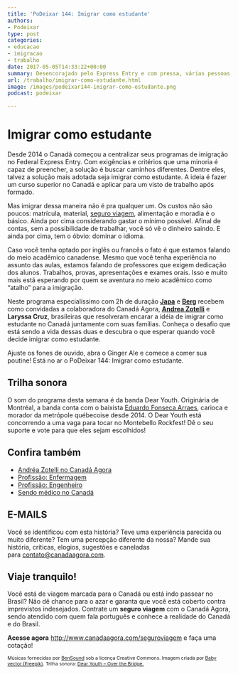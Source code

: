 ```yaml
---
title: 'PoDeixar 144: Imigrar como estudante'
authors:
- Podeixar
type: post
categories:
- educacao
- imigracao
- trabalho
date: 2017-05-05T14:33:22+00:00
summary: Desencorajado pelo Express Entry e com pressa, várias pessoas tem optado por imigrar como estudante para o Canadá. Mas isso pode acabar saindo alto demais.
url: /trabalho/imigrar-como-estudante.html
image: /images/podeixar144-imigrar-como-estudante.png
podcast: podeixar

---
```

# Imigrar como estudante

Desde 2014 o Canadá começou a centralizar seus programas de imigração no Federal Express Entry. Com exigências e critérios que uma minoria é capaz de preencher, a solução é buscar caminhos diferentes. Dentre eles, talvez a solução mais adotada seja imigrar como estudante. A ideia é fazer um curso superior no Canadá e aplicar para um visto de trabalho após formado.

Mas imigrar dessa maneira não é pra qualquer um. Os custos não são poucos: matrícula, material, [seguro viagem][1], alimentação e moradia é o básico. Ainda por cima considerando gastar o mínimo possível. Afinal de contas, sem a possibilidade de trabalhar, você só vê o dinheiro saindo. E ainda por cima, tem o óbvio: dominar o idioma.

Caso você tenha optado por inglês ou francês o fato é que estamos falando do meio acadêmico canadense. Mesmo que você tenha experiência no assunto das aulas, estamos falando de professores que exigem dedicação dos alunos. Trabalhos, provas, apresentações e exames orais. Isso e muito mais está esperando por quem se aventura no meio acadêmico como &#8220;atalho&#8221; para a imigração.

Neste programa especialíssimo com 2h de duração [**Japa**][2] e [**Berg**][3] recebem como convidadas a colaboradora do Canadá Agora, [**Andrea Zotelli**][4] e **Laryssa Cruz**, brasileiras que resolveram encarar a idéia de imigrar como estudante no Canadá juntamente com suas famílias. Conheça o desafio que está sendo a vida dessas duas e descubra o que esperar quando você decide imigrar como estudante.

Ajuste os fones de ouvido, abra o Ginger Ale e comece a comer sua poutine! Está no ar o PoDeixar 144: Imigrar como estudante.



## Trilha sonora

O som do programa desta semana é da banda Dear Youth. Originária de Montréal, a banda conta com o baixista [Eduardo Fonseca Arraes][5], carioca e morador da metrópole québecoise desde 2014. O Dear Youth está concorrendo a uma vaga para tocar no Montebello Rockfest! Dê o seu suporte e vote para que eles sejam escolhidos!

## Confira também

  * [Andréa Zotelli no Canadá Agora][4]
  * [Profissão: Enfermagem][6]
  * [Profissão: Engenheiro][7]
  * [Sendo médico no Canadá][8]

## E-MAILS

Você se identificou com esta história? Teve uma experiência parecida ou muito diferente? Tem uma percepção diferente da nossa? Mande sua história, críticas, elogios, sugestões e caneladas para <contato@canadaagora.com>.

## Viaje tranquilo!

Você está de viagem marcada para o Canadá ou está indo passear no Brasil? Não dê chance para o azar e garanta que você está coberto contra imprevistos indesejados. Contrate um **seguro viagem** com o Canadá Agora, sendo atendido com quem fala português e conhece a realidade do Canadá e do Brasil.

**Acesse agora** <http://www.canadaagora.com/seguroviagem> e faça uma cotação!

<span style="font-size: 8pt;">Músicas fornecidas por <a href="http://www.bensound.com/" target="_blank" rel="noopener noreferrer">BenSound</a> sob a licença Creative Commons. Imagem criada por <a href="http://www.freepik.com/free-photos-vectors/baby" target="_blank" rel="noopener noreferrer">Baby vector (Freepik)</a>. Trilha sonora: <a href="https://dearyouth.bandcamp.com/releases" target="_blank" rel="noopener noreferrer">Dear Youth &#8211; Over the Bridge.</a></span>

 [1]: https://www.canadaagora.com/seguroviagem
 [2]: https://www.canadaagora.com/japa
 [3]: https://www.canadaagora.com/berg
 [4]: /andreazotelli
 [5]: https://www.canadaagora.com/artistas-brasileiros
 [6]: https://www.canadaagora.com/podeixar/profissao-enfermagem.html
 [7]: https://www.canadaagora.com/podeixar/profissao-engenheiro.html
 [8]: https://www.canadaagora.com/podeixar/sendo-medico-no-canada.html
